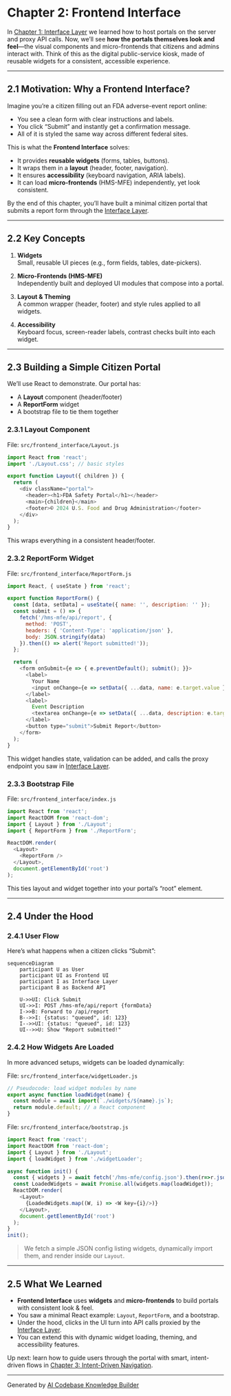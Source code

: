 # Chapter 2: Frontend Interface

In [Chapter 1: Interface Layer](01_interface_layer_.md) we learned how to host portals on the server and proxy API calls. Now, we’ll see **how the portals themselves look and feel**—the visual components and micro-frontends that citizens and admins interact with. Think of this as the digital public-service kiosk, made of reusable widgets for a consistent, accessible experience.

---

## 2.1 Motivation: Why a Frontend Interface?

Imagine you’re a citizen filling out an FDA adverse-event report online:

- You see a clean form with clear instructions and labels.
- You click “Submit” and instantly get a confirmation message.
- All of it is styled the same way across different federal sites.

This is what the **Frontend Interface** solves:

- It provides **reusable widgets** (forms, tables, buttons).
- It wraps them in a **layout** (header, footer, navigation).
- It ensures **accessibility** (keyboard navigation, ARIA labels).
- It can load **micro-frontends** (HMS-MFE) independently, yet look consistent.

By the end of this chapter, you’ll have built a minimal citizen portal that submits a report form through the [Interface Layer](01_interface_layer_.md).

---

## 2.2 Key Concepts

1. **Widgets**  
   Small, reusable UI pieces (e.g., form fields, tables, date-pickers).

2. **Micro-Frontends (HMS-MFE)**  
   Independently built and deployed UI modules that compose into a portal.

3. **Layout & Theming**  
   A common wrapper (header, footer) and style rules applied to all widgets.

4. **Accessibility**  
   Keyboard focus, screen-reader labels, contrast checks built into each widget.

---

## 2.3 Building a Simple Citizen Portal

We’ll use React to demonstrate. Our portal has:

- A **Layout** component (header/footer)
- A **ReportForm** widget
- A bootstrap file to tie them together

### 2.3.1 Layout Component

File: `src/frontend_interface/Layout.js`

```js
import React from 'react';
import './Layout.css'; // basic styles

export function Layout({ children }) {
  return (
    <div className="portal">
      <header><h1>FDA Safety Portal</h1></header>
      <main>{children}</main>
      <footer>© 2024 U.S. Food and Drug Administration</footer>
    </div>
  );
}
```

This wraps everything in a consistent header/footer.

### 2.3.2 ReportForm Widget

File: `src/frontend_interface/ReportForm.js`

```js
import React, { useState } from 'react';

export function ReportForm() {
  const [data, setData] = useState({ name: '', description: '' });
  const submit = () => {
    fetch('/hms-mfe/api/report', {
      method: 'POST',
      headers: { 'Content-Type': 'application/json' },
      body: JSON.stringify(data)
    }).then(() => alert('Report submitted!'));
  };

  return (
    <form onSubmit={e => { e.preventDefault(); submit(); }}>
      <label>
        Your Name
        <input onChange={e => setData({ ...data, name: e.target.value })}/>
      </label>
      <label>
        Event Description
        <textarea onChange={e => setData({ ...data, description: e.target.value })}/>
      </label>
      <button type="submit">Submit Report</button>
    </form>
  );
}
```

This widget handles state, validation can be added, and calls the proxy endpoint you saw in [Interface Layer](01_interface_layer_.md).

### 2.3.3 Bootstrap File

File: `src/frontend_interface/index.js`

```js
import React from 'react';
import ReactDOM from 'react-dom';
import { Layout } from './Layout';
import { ReportForm } from './ReportForm';

ReactDOM.render(
  <Layout>
    <ReportForm />
  </Layout>,
  document.getElementById('root')
);
```

This ties layout and widget together into your portal’s “root” element.

---

## 2.4 Under the Hood

### 2.4.1 User Flow

Here’s what happens when a citizen clicks “Submit”:

```mermaid
sequenceDiagram
    participant U as User
    participant UI as Frontend UI
    participant I as Interface Layer
    participant B as Backend API

    U->>UI: Click Submit
    UI->>I: POST /hms-mfe/api/report {formData}
    I->>B: Forward to /api/report
    B-->>I: {status: "queued", id: 123}
    I-->>UI: {status: "queued", id: 123}
    UI-->>U: Show "Report submitted!"
```

### 2.4.2 How Widgets Are Loaded

In more advanced setups, widgets can be loaded dynamically:

File: `src/frontend_interface/widgetLoader.js`

```js
// Pseudocode: load widget modules by name
export async function loadWidget(name) {
  const module = await import(`./widgets/${name}.js`); 
  return module.default; // a React component
}
```

File: `src/frontend_interface/bootstrap.js`

```js
import React from 'react';
import ReactDOM from 'react-dom';
import { Layout } from './Layout';
import { loadWidget } from './widgetLoader';

async function init() {
  const { widgets } = await fetch('/hms-mfe/config.json').then(r=>r.json());
  const LoadedWidgets = await Promise.all(widgets.map(loadWidget));
  ReactDOM.render(
    <Layout>
      {LoadedWidgets.map((W, i) => <W key={i}/>)}
    </Layout>,
    document.getElementById('root')
  );
}
init();
```

> We fetch a simple JSON config listing widgets, dynamically import them, and render inside our `Layout`.

---

## 2.5 What We Learned

- **Frontend Interface** uses **widgets** and **micro-frontends** to build portals with consistent look & feel.  
- You saw a minimal React example: `Layout`, `ReportForm`, and a bootstrap.  
- Under the hood, clicks in the UI turn into API calls proxied by the [Interface Layer](01_interface_layer_.md).  
- You can extend this with dynamic widget loading, theming, and accessibility features.

Up next: learn how to guide users through the portal with smart, intent-driven flows in [Chapter 3: Intent-Driven Navigation](03_intent_driven_navigation_.md).

---

Generated by [AI Codebase Knowledge Builder](https://github.com/The-Pocket/Tutorial-Codebase-Knowledge)